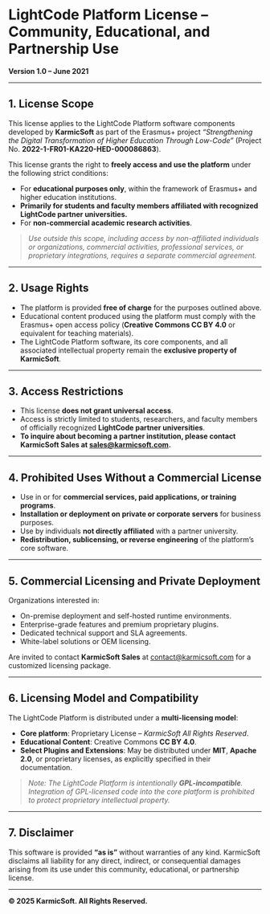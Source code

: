 # LightCode Platform License – Community, Educational, and Partnership Use  
**Version 1.0 – June 2021**

---

## 1. License Scope

This license applies to the LightCode Platform software components developed by **KarmicSoft** as part of the Erasmus+ project _“Strengthening the Digital Transformation of Higher Education Through Low-Code”_ (Project No. **2022-1-FR01-KA220-HED-000086863**).

This license grants the right to **freely access and use the platform** under the following strict conditions:

- For **educational purposes only**, within the framework of Erasmus+ and higher education institutions.  
- **Primarily for students and faculty members affiliated with recognized LightCode partner universities.**  
- For **non-commercial academic research activities**.

> *Use outside this scope, including access by non-affiliated individuals or organizations, commercial activities, professional services, or proprietary integrations, requires a separate commercial agreement.*

---

## 2. Usage Rights

- The platform is provided **free of charge** for the purposes outlined above.  
- Educational content produced using the platform must comply with the Erasmus+ open access policy (**Creative Commons CC BY 4.0** or equivalent for teaching materials).  
- The LightCode Platform software, its core components, and all associated intellectual property remain the **exclusive property of KarmicSoft**.

---

## 3. Access Restrictions

- This license **does not grant universal access**.  
- Access is strictly limited to students, researchers, and faculty members of officially recognized **LightCode partner universities**.  
- **To inquire about becoming a partner institution, please contact KarmicSoft Sales at [sales@karmicsoft.com](mailto:sales@karmicsoft.com).**

---

## 4. Prohibited Uses Without a Commercial License

- Use in or for **commercial services, paid applications, or training programs**.  
- **Installation or deployment on private or corporate servers** for business purposes.  
- Use by individuals **not directly affiliated** with a partner university.  
- **Redistribution, sublicensing, or reverse engineering** of the platform’s core software.

---

## 5. Commercial Licensing and Private Deployment

Organizations interested in:

- On-premise deployment and self-hosted runtime environments.  
- Enterprise-grade features and premium proprietary plugins.  
- Dedicated technical support and SLA agreements.  
- White-label solutions or OEM licensing.  

Are invited to contact **KarmicSoft Sales** at [contact@karmicsoft.com](mailto:contact@karmicsoft.com) for a customized licensing package.

---

## 6. Licensing Model and Compatibility

The LightCode Platform is distributed under a **multi-licensing model**:

- **Core platform**: Proprietary License – *KarmicSoft All Rights Reserved*.  
- **Educational Content**: Creative Commons **CC BY 4.0**.  
- **Select Plugins and Extensions**: May be distributed under **MIT**, **Apache 2.0**, or proprietary licenses, as explicitly specified in their documentation.

> *Note: The LightCode Platform is intentionally **GPL-incompatible**. Integration of GPL-licensed code into the core platform is prohibited to protect proprietary intellectual property.*

---

## 7. Disclaimer

This software is provided **“as is”** without warranties of any kind. KarmicSoft disclaims all liability for any direct, indirect, or consequential damages arising from its use under this community, educational, or partnership license.

---

**© 2025 KarmicSoft. All Rights Reserved.**

